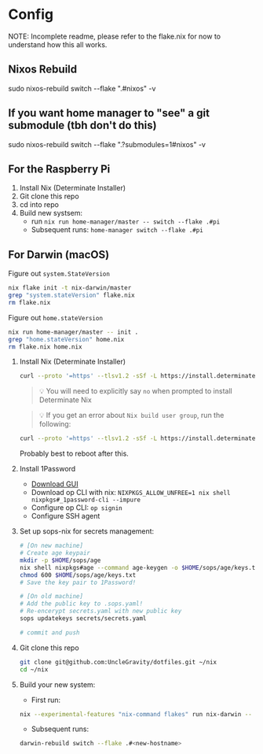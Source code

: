 # Config

NOTE: Incomplete readme, please refer to the flake.nix for now to understand how this all works.

## Nixos Rebuild

sudo nixos-rebuild switch --flake ".#nixos" -v

## If you want home manager to "see" a git submodule (tbh don't do this)

sudo nixos-rebuild switch --flake ".?submodules=1#nixos" -v

## For the Raspberry Pi

1. Install Nix (Determinate Installer)
2. Git clone this repo
3. cd into repo
4. Build new systsem:
   - run `nix run home-manager/master -- switch --flake .#pi`
   - Subsequent runs: `home-manager switch --flake .#pi`

## For Darwin (macOS)

Figure out `system.StateVersion`
```bash
nix flake init -t nix-darwin/master
grep "system.stateVersion" flake.nix
rm flake.nix
```

Figure out `home.stateVersion`
```bash
nix run home-manager/master -- init .
grep "home.stateVersion" home.nix
rm flake.nix home.nix
```

1. Install Nix (Determinate Installer)
   ```bash
   curl --proto '=https' --tlsv1.2 -sSf -L https://install.determinate.systems/nix | sh -s -- install
   ```
   > 💡 You will need to explicitly say `no` when prompted to install Determinate Nix

   > 💡 If you get an error about `Nix build user group`, run the following:
   ```bash
   curl --proto '=https' --tlsv1.2 -sSf -L https://install.determinate.systems/nix/pr/1448 | sh -s -- repair sequoia --move-existing-users
   ```
   Probably best to reboot after this.

2. Install 1Password
   - [Download GUI](https://1password.com/downloads/mac)
   - Download op CLI with nix: `NIXPKGS_ALLOW_UNFREE=1 nix shell nixpkgs#_1password-cli --impure`
   - Configure op CLI: `op signin`
   - Configure SSH agent

3. Set up sops-nix for secrets management:
   ```bash
   # [On new machine] 
   # Create age keypair
   mkdir -p $HOME/sops/age
   nix shell nixpkgs#age --command age-keygen -o $HOME/sops/age/keys.txt
   chmod 600 $HOME/sops/age/keys.txt
   # Save the key pair to 1Password!
   
   # [On old machine]
   # Add the public key to .sops.yaml!
   # Re-encerypt secrets.yaml with new public key
   sops updatekeys secrets/secrets.yaml

   # commit and push
   ```

4. Git clone this repo
   ```bash
   git clone git@github.com:UncleGravity/dotfiles.git ~/nix
   cd ~/nix
   ```

5. Build your new system:
   - First run: 
   ```bash
   nix --experimental-features "nix-command flakes" run nix-darwin -- switch --flake .#<new-hostname>
   ```
   - Subsequent runs: 
   ```bash
   darwin-rebuild switch --flake .#<new-hostname>
   ```